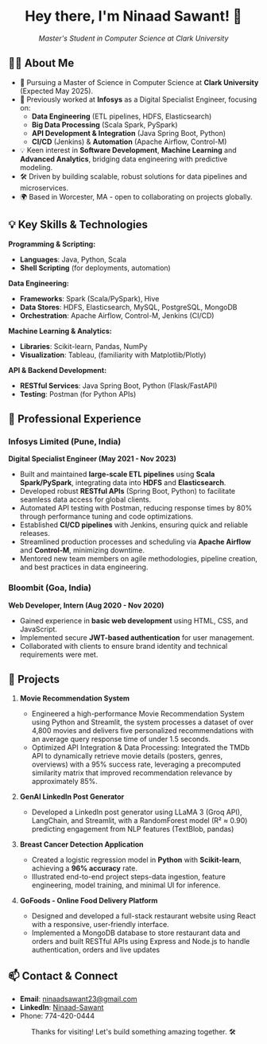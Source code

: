 <h1 align="center">Hey there, I'm Ninaad Sawant! 👋</h1>
<p align="center">
  <em>Master's Student in Computer Science at Clark University</em>
</p>


## 👨‍💻 About Me

- 🚀 Pursuing a Master of Science in Computer Science at **Clark University** (Expected May 2025).
- 💼 Previously worked at **Infosys** as a Digital Specialist Engineer, focusing on:
  - **Data Engineering** (ETL pipelines, HDFS, Elasticsearch)
  - **Big Data Processing** (Scala Spark, PySpark)
  - **API Development & Integration** (Java Spring Boot, Python)
  - **CI/CD** (Jenkins) & **Automation** (Apache Airflow, Control-M)
- 💡 Keen interest in **Software Development**, **Machine Learning** and **Advanced Analytics**, bridging data engineering with predictive modeling.
- 🛠️ Driven by building scalable, robust solutions for data pipelines and microservices.
- 🌍 Based in Worcester, MA - open to collaborating on projects globally.


## 💡 Key Skills & Technologies

**Programming & Scripting:**
- **Languages**: Java, Python, Scala
- **Shell Scripting** (for deployments, automation)

**Data Engineering:**
- **Frameworks**: Spark (Scala/PySpark), Hive  
- **Data Stores**: HDFS, Elasticsearch, MySQL, PostgreSQL, MongoDB  
- **Orchestration**: Apache Airflow, Control-M, Jenkins (CI/CD)

**Machine Learning & Analytics:**
- **Libraries**: Scikit-learn, Pandas, NumPy  
- **Visualization**: Tableau, (familiarity with Matplotlib/Plotly)

**API & Backend Development:**
- **RESTful Services**: Java Spring Boot, Python (Flask/FastAPI)
- **Testing**: Postman (for Python APIs)



## 💼 Professional Experience

### Infosys Limited (Pune, India)  
**Digital Specialist Engineer (May 2021 - Nov 2023)**  
- Built and maintained **large-scale ETL pipelines** using **Scala Spark/PySpark**, integrating data into **HDFS** and **Elasticsearch**.  
- Developed robust **RESTful APIs** (Spring Boot, Python) to facilitate seamless data access for global clients.  
- Automated API testing with Postman, reducing response times by 80% through performance tuning and code optimizations.  
- Established **CI/CD pipelines** with Jenkins, ensuring quick and reliable releases.  
- Streamlined production processes and scheduling via **Apache Airflow** and **Control-M**, minimizing downtime.  
- Mentored new team members on agile methodologies, pipeline creation, and best practices in data engineering.

### Bloombit (Goa, India)  
**Web Developer, Intern (Aug 2020 - Nov 2020)**  
- Gained experience in **basic web development** using HTML, CSS, and JavaScript.  
- Implemented secure **JWT-based authentication** for user management.  
- Collaborated with clients to ensure brand identity and technical requirements were met.  



## 🔬 Projects

1. **Movie Recommendation System**  
   - Engineered a high-performance Movie Recommendation System using Python and Streamlit, the system processes a dataset of over 4,800 movies and delivers five personalized recommendations with an average query response time of under 1.5 seconds.
   - Optimized API Integration & Data Processing: Integrated the TMDb API to dynamically retrieve movie details (posters, genres, overviews) with a 95% success rate, leveraging a precomputed similarity matrix that improved recommendation relevance by approximately 85%.
  
2. **GenAI LinkedIn Post Generator**
   - Developed a LinkedIn post generator using LLaMA 3 (Groq API), LangChain, and Streamlit, with a RandomForest model (R² ≈ 0.90) predicting engagement from NLP features (TextBlob, pandas)

2. **Breast Cancer Detection Application**  
   - Created a logistic regression model in **Python** with **Scikit-learn**, achieving a **96% accuracy** rate.  
   - Illustrated end-to-end project steps-data ingestion, feature engineering, model training, and minimal UI for inference.
  
3. **GoFoods - Online Food Delivery Platform** 
   - Designed and developed a full-stack restaurant website using React with a responsive, user-friendly interface.
   - Implemented a MongoDB database to store restaurant data and orders and built RESTful APIs using Express and Node.js to handle authentication, orders and live updates 

## 📫 Contact & Connect

- **Email**: ninaadsawant23@gmail.com  
- **LinkedIn**: [Ninaad-Sawant](https://www.linkedin.com/in/ninaadsawant/)
- Phone: 774-420-0444  



<p align="center">Thanks for visiting! Let's build something amazing together. 🛠️</p>
